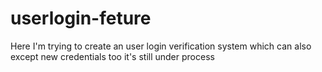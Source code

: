 # userlogin-feture
Here I'm trying to create an user login verification system which can also except new credentials too it's still under process
